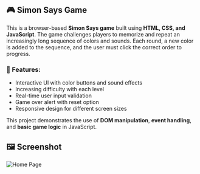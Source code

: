 ## 🎮 Simon Says Game

This is a browser-based **Simon Says game** built using **HTML, CSS, and JavaScript**. The game challenges players to memorize and repeat an increasingly long sequence of colors and sounds. Each round, a new color is added to the sequence, and the user must click the correct order to progress.

### 🧠 Features:
- Interactive UI with color buttons and sound effects
- Increasing difficulty with each level
- Real-time user input validation
- Game over alert with reset option
- Responsive design for different screen sizes

This project demonstrates the use of **DOM manipulation**, **event handling**, and **basic game logic** in JavaScript.

## 🖼️ Screenshot

![Home Page](assets/Simon.png)
